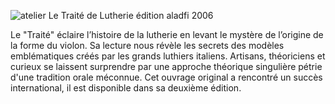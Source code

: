 ![atelier](https://lutherie.github.io/page10/files/stacks_image_23_1.png)
Le Traité de Lutherie
édition aladfi 2006

Le "Traité" éclaire l’histoire de la lutherie en levant le mystère de l’origine de la forme du violon.
Sa lecture nous révèle les secrets des modèles emblématiques créés par les grands luthiers italiens.
Artisans, théoriciens et curieux se laissent surprendre par une approche théorique singulière pétrie d'une tradition orale méconnue.
Cet ouvrage original a rencontré un succès international, il est disponible dans sa deuxième édition.
